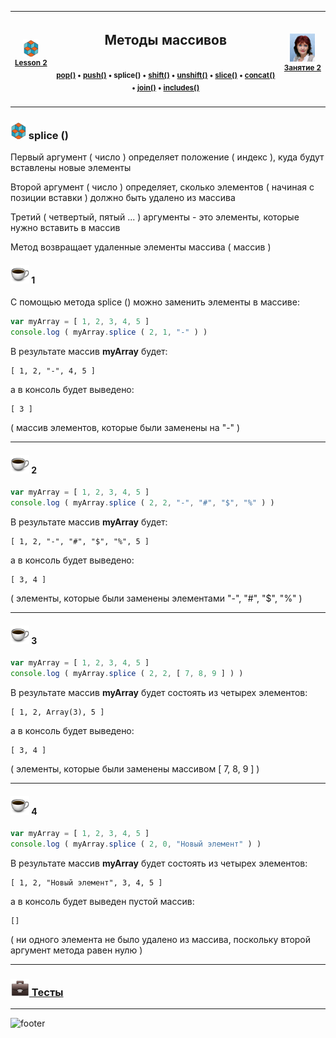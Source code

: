 [footer]: https://github.com/garevna/js-course/raw/master/images/a-level-ico.png?raw=true
[me]: https://raw.githubusercontent.com/garevna/a-level-js-lessons/master/ico/myPhoto-40.png "Ⓒ Irina Fylyppova ( garevna ) 2019"
[ico20]: https://raw.githubusercontent.com/garevna/a-level-js-lessons/master/ico/a-level-20.png
[ico25]: https://raw.githubusercontent.com/garevna/a-level-js-lessons/master/ico/a-level-25.png
[hw-30]: https://raw.githubusercontent.com/garevna/a-level-js-lessons/master/ico/briefcase-30.png
[cap-30]: https://raw.githubusercontent.com/garevna/a-level-js-lessons/master/ico/coffee-30.png
[warn-25]: https://raw.githubusercontent.com/garevna/a-level-js-lessons/master/ico/warning-25.png
[link-25]: https://raw.githubusercontent.com/garevna/a-level-js-lessons/master/ico/link-25.png
[err-20]: https://raw.githubusercontent.com/garevna/a-level-js-lessons/master/ico/no_entry-20.png
[err-25]: https://raw.githubusercontent.com/garevna/a-level-js-lessons/master/ico/no_entry-25.png
[err-30]: https://raw.githubusercontent.com/garevna/a-level-js-lessons/master/ico/no_entry-30.png

| ![ico25] <br/><sup>[**Lesson&nbsp;2**](../lessons/lesson-02.md)</sup> | <h2>Методы массивов</h2><sup><img width="800"> [pop()](Array-methods-pop.md) • [push()](Array-methods-push.md) • splice() • [shift()](Array-methods-shift.md) • [unshift()](Array-methods-unshift.md) • [slice()](Array-methods-slice.md) • [concat()](Array-methods-concat.md) • [join()](Array-methods-join.md) • [includes()](Array-methods-includes.md)</sup> | ![me] <br/><sup>[**Занятие&nbsp;2**](../lessons/lesson-02.md)</sup> |
|-|-|-|

_________________________________________________________________________

### ![ico25] splice ()

Первый аргумент ( число ) определяет положение ( индекс ), куда будут вставлены новые элементы

Второй аргумент ( число ) определяет, сколько элементов ( начиная с позиции вставки ) должно быть удалено из массива

Третий ( четвертый, пятый ... ) аргументы - это элементы, которые нужно вставить в массив

Метод возвращает удаленные элементы массива ( массив )

#### ![cap-30] 1

С помощью метода splice () можно заменить элементы в массиве:

```javascript
var myArray = [ 1, 2, 3, 4, 5 ]
console.log ( myArray.splice ( 2, 1, "-" ) )
```

В результате массив **myArray** будет:

```
[ 1, 2, "-", 4, 5 ]
```

а в консоль будет выведено:
```
[ 3 ]
```   

( массив элементов, которые были заменены на  "-" )

_____________________________________

#### ![cap-30] 2

```javascript
var myArray = [ 1, 2, 3, 4, 5 ]
console.log ( myArray.splice ( 2, 2, "-", "#", "$", "%" ) )
```

В результате массив **myArray** будет:
```
[ 1, 2, "-", "#", "$", "%", 5 ]
```

а в консоль будет выведено:
```
[ 3, 4 ]
```
( элементы, которые были заменены элементами  "-", "#", "$", "%" )

______________________________________

#### ![cap-30] 3

```javascript
var myArray = [ 1, 2, 3, 4, 5 ]
console.log ( myArray.splice ( 2, 2, [ 7, 8, 9 ] ) )
```

В результате массив **myArray** будет состоять из четырех элементов:
```
[ 1, 2, Array(3), 5 ]
```

а в консоль будет выведено:
```
[ 3, 4 ]
```
( элементы, которые были заменены массивом  [ 7, 8, 9 ] )

__________________________________________________

#### ![cap-30] 4

```javascript
var myArray = [ 1, 2, 3, 4, 5 ]
console.log ( myArray.splice ( 2, 0, "Новый элемент" ) )
```

В результате массив **myArray** будет состоять из четырех элементов:
```
[ 1, 2, "Новый элемент", 3, 4, 5 ]
```
а в консоль будет выведен пустой массив:

```
[]
```
( ни одного элемента не было удалено из массива, поскольку второй аргумент метода равен нулю )


______________________________________________________________________________________________

### [![hw-30] Тесты](https://garevna.github.io/js-quiz/#arrayMethods)

_________________________________________________________________________

![footer]
